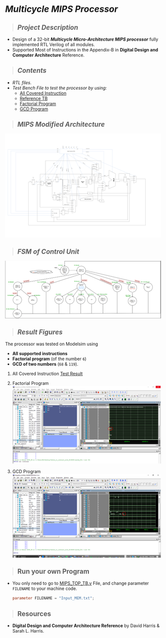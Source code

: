 # _**Multicycle MIPS Processor**_
> ## _Project Description_
   * Design of a 32-bit **_Multicycle Micro-Architecture MIPS processor_** fully implemented RTL Verilog of all modules.
   * Supported Most of Instructions in the Appendix-B in **Digital Design and Computer Architecture** Reference. 

> ## _Contents_
   * _RTL files._
   * _Test Bench File to test the processor by using:_
        * [All Covered Instruction](Input_MEM.txt)
        * [Reference TB](programs_check.txt)
        * [Factorial Program](Factorial.txt)
        * [GCD Program](GCD.txt)

> ## _MIPS Modified Architecture_
![MIPS_Diagram](MIPS_Diagram.png)

> ## _FSM of Control Unit_
![CU_FSM](CU_FSM.png)


> ## _Result Figures_
The processor was tested on Modelsim using
* **All supported instructions**
* **Factorial program** (of the number `6`)
* **GCD of two numbers** (`68` & `119`).
1. All Covered Instruction [Test Result](All_Instructions_Test_Results.txt)

1. Factorial Program
![Factorial_Result](Factorial_Result.png)

2. GCD Program
![GCD_Result](GCD_Result.png)

> ## __Run your own Program__
* You only need to go to [MIPS_TOP_TB.v](MIPS_TOP_TB.v) File, and change parameter `FILENAME` to your machine code.
    ```verilog
    parameter FILENAME = "Input_MEM.txt";  
    ```

> ## __Resources__
* **Digital Design and Computer Architecture Reference** by David Harris & Sarah L. Harris. 


